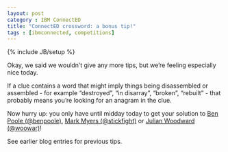 ```yaml
---
layout: post
category : IBM ConnectED
title: "ConnectED crossword: a bonus tip!"
tags : [ibmconnected, competitions]
---
```

{% include JB/setup %}

Okay, we said we wouldn’t give any more tips, but we’re feeling especially nice today.

If a clue contains a word that might imply things being disassembled or assembled - for example “destroyed”, “in disarray”, “broken”, “rebuilt” - that probably means you’re looking for an anagram in the clue.

Now hurry up: you only have until midday today to get your solution to [Ben Poole (@benpoole)](http://twitter.com/benpoole), [Mark Myers (@stickfight)](http://twitter.com/stickfight) or [Julian Woodward (@woowar)](http://twitter.com/woowar)!

See earlier blog entries for previous tips.
